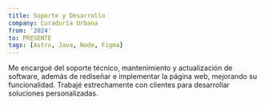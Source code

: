 ```yaml
---
title: Soporte y Desarrollo
company: Curaduría Urbana
from: '2024'
to: PRESENTE
tags: [Astro, Java, Node, Figma]
---
```


Me encargué del soporte técnico, mantenimiento y actualización de software, además de rediseñar e implementar la página web, mejorando su funcionalidad. Trabajé estrechamente con clientes para desarrollar soluciones personalizadas.